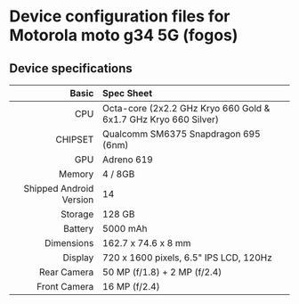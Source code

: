 # Device configuration files for Motorola moto g34 5G (fogos)

## Device specifications

Basic   | Spec Sheet
-------:|:-------------------------
CPU     | Octa-core (2x2.2 GHz Kryo 660 Gold & 6x1.7 GHz Kryo 660 Silver)
CHIPSET | Qualcomm SM6375 Snapdragon 695 (6nm)
GPU     | Adreno 619
Memory  |  4 / 8GB
Shipped Android Version | 14
Storage | 128 GB
Battery | 5000 mAh
Dimensions | 162.7 x 74.6 x 8 mm
Display | 720 x 1600 pixels, 6.5" IPS LCD, 120Hz
Rear Camera  | 50 MP (f/1.8) + 2 MP (f/2.4)
Front Camera | 16 MP (f/2.4)
